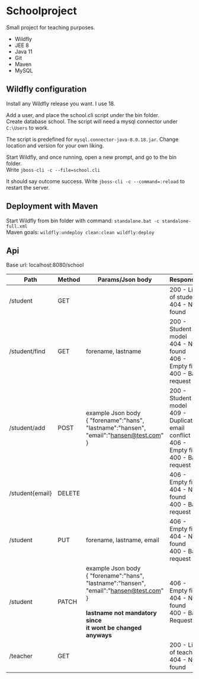 # Schoolproject

Small project for teaching purposes.

* Wildfly
* JEE 8 
* Java 11
* Git
* Maven
* MySQL

## Wildfly configuration

Install any Wildfly release you want. I use 18.

Add a user, and place the school.cli script under the bin folder.<br>
Create database school. The script will need a mysql connector under `C:\Users`
to work. 

The script is predefined for `mysql.connector-java-8.0.18.jar`. Change location and version for your own liking.

Start Wildfly, and once running, open a new prompt, and go to the bin folder.<br>
Write `jboss-cli -c --file=school.cli`

It should say outcome success. Write `jboss-cli -c --command=:reload` to restart the server.

## Deployment with Maven

Start Wildfly from bin folder with command: `standalone.bat -c standalone-full.xml` <br>
Maven goals: `wildfly:undeploy clean:clean wildfly:deploy`

## Api

Base url: localhost:8080/school

| Path | Method | Params/Json body | Responses |
| ---  | --- | --- | --- |
| /student | GET |  | 200 - List of students <br> 404 - Not found |
| /student/find | GET | forename, lastname | 200 - Student model <br>  404 - Not found <br> 406 - Empty field  <br> 400 - Bad request |
| /student/add | POST | example Json body <br> { "forename":"hans", <br> "lastname":"hansen", <br> "email":"hansen@test.com" } | 200 - Student model <br> 409 - Duplicate email conflict <br> 406 - Empty field <br> 400 - Bad request |
| /student{email} | DELETE | | 406 - Empty field <br> 404 - Not found <br> 400 - Bad request |
| /student | PUT | forename, lastname, email | 406 - Empty field <br> 404 - Not found <br> 400 - Bad request |
| /student | PATCH | example Json body <br> { "forename":"hans", <br> "lastname":"hansen", <br> "email":"hansen@test.com" } <br><br> **lastname not mandatory since <br> it wont be changed anyways** | 406 - Empty field <br> 404 - Not found <br> 400 - Bad Request |
| /teacher | GET |  | 200 - List of teachers <br> 404 - Not found |
